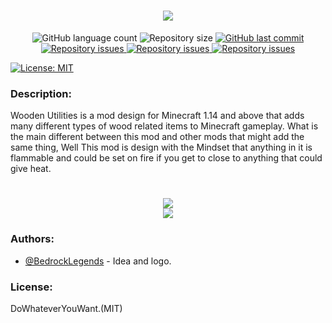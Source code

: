 <h1 align="center">
  <img src="https://user-images.githubusercontent.com/52864251/94339907-97f97580-fff5-11ea-8a12-bafddfeba7e9.png"><br>
</h1>

<p align="center">
  <img alt="GitHub language count" src="https://img.shields.io/github/languages/count/lazyMods/WoodenUtilities.svg">

  <img alt="Repository size" src="https://img.shields.io/github/repo-size/lazyMods/WoodenUtilities.svg">
  
  <a href="https://github.com/lazyMods/WoodenUtilities/commits/master">
    <img alt="GitHub last commit" src="https://img.shields.io/github/last-commit/lazyMods/WoodenUtilities.svg">
  </a>

  <a href="https://github.com/lazyMods/WoodenUtilities/issues">
    <img alt="Repository issues" src="https://img.shields.io/github/issues/lazyMods/WoodenUtilities.svg">
  </a>

  <a href="https://www.curseforge.com/minecraft/mc-mods/wooden-utilities">
    <img alt="Repository issues" src="http://cf.way2muchnoise.eu/full_366844_downloads.svg">
  </a>

  <a href="https://www.curseforge.com/minecraft/mc-mods/wooden-utilities">
    <img alt="Repository issues" src="http://cf.way2muchnoise.eu/versions/366844.svg">
  </a>

  [![License: MIT](https://img.shields.io/badge/License-MIT-yellow.svg)](https://opensource.org/licenses/MIT)
</p>


### Description:

Wooden Utilities is a mod design for Minecraft 1.14 and above that adds many different types of wood related items to Minecraft gameplay. What is the main different between this mod and other mods that might add the same thing, Well This mod is design with the Mindset that anything in it is flammable and could be set on fire if you get to close to anything that could give heat.

<h1 align="center">
  <img src="https://user-images.githubusercontent.com/52864251/94339886-74362f80-fff5-11ea-9cb5-eb6188ad5b9f.png"><br>
   <img src="https://user-images.githubusercontent.com/52864251/94339898-887a2c80-fff5-11ea-80da-f7513f9835ca.png"><br>
</h1>

### Authors:

* [@BedrockLegends](https://github.com/BedrockLegends) - Idea and logo.

### License:

DoWhateverYouWant.(MIT)
